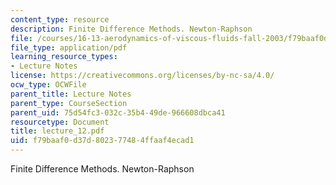 ```yaml
---
content_type: resource
description: Finite Difference Methods. Newton-Raphson
file: /courses/16-13-aerodynamics-of-viscous-fluids-fall-2003/f79baaf0d37d802377484ffaaf4ecad1_lecture_12.pdf
file_type: application/pdf
learning_resource_types:
- Lecture Notes
license: https://creativecommons.org/licenses/by-nc-sa/4.0/
ocw_type: OCWFile
parent_title: Lecture Notes
parent_type: CourseSection
parent_uid: 75d54fc3-032c-35b4-49de-966608dbca41
resourcetype: Document
title: lecture_12.pdf
uid: f79baaf0-d37d-8023-7748-4ffaaf4ecad1
---
```

Finite Difference Methods. Newton-Raphson